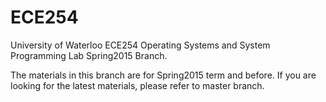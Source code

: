 ECE254
======

University of Waterloo ECE254 Operating Systems and System Programming Lab 
Spring2015 Branch.

The materials in this branch are for Spring2015 term and before.
If you are looking for the latest materials, please refer to master branch.

